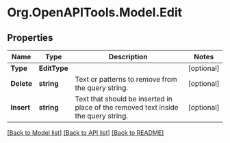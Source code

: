 # Org.OpenAPITools.Model.Edit

## Properties

Name | Type | Description | Notes
------------ | ------------- | ------------- | -------------
**Type** | **EditType** |  | [optional] 
**Delete** | **string** | Text or patterns to remove from the query string. | [optional] 
**Insert** | **string** | Text that should be inserted in place of the removed text inside the query string. | [optional] 

[[Back to Model list]](../README.md#documentation-for-models) [[Back to API list]](../README.md#documentation-for-api-endpoints) [[Back to README]](../README.md)

